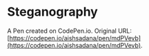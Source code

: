 # Steganography

A Pen created on CodePen.io. Original URL: [https://codepen.io/aishsadana/pen/mdPVevb](https://codepen.io/aishsadana/pen/mdPVevb).


